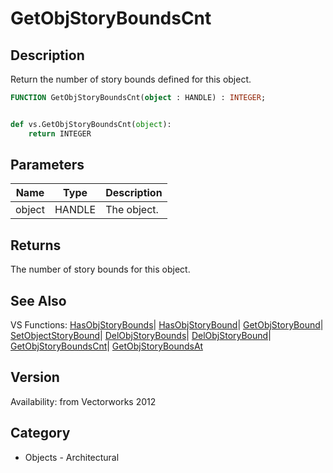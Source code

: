 # GetObjStoryBoundsCnt

## Description
Return the number of story bounds defined for this object.

```pascal
FUNCTION GetObjStoryBoundsCnt(object : HANDLE) : INTEGER;
```

```python

def vs.GetObjStoryBoundsCnt(object):
    return INTEGER
```

## Parameters
|Name|Type|Description|
|---|---|---|
|object|HANDLE|The object.|

## Returns
The number of story bounds for this object.

## See Also
VS Functions:
[HasObjStoryBounds](HasObjStoryBounds.md)| [HasObjStoryBound](HasObjStoryBound.md)| [GetObjStoryBound](GetObjStoryBound.md)| [SetObjectStoryBound](SetObjectStoryBound.md)| [DelObjStoryBounds](DelObjStoryBounds.md)| [DelObjStoryBound](DelObjStoryBound.md)| [GetObjStoryBoundsCnt](GetObjStoryBoundsCnt.md)| [GetObjStoryBoundsAt](GetObjStoryBoundsAt.md)

## Version
Availability: from Vectorworks 2012
## Category
* Objects - Architectural

